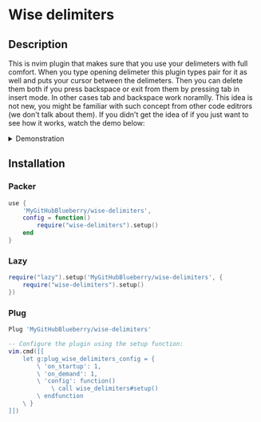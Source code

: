 # Wise delimiters
## Description
This is nvim plugin that makes sure that you use your delimeters with full comfort. 
When you type opening delimeter this plugin types pair for it as well and puts your cursor between the delimeters. Then you can delete them both if you press backspace or exit from them by pressing tab in insert mode. In other cases tab and backspace work noramlly.
This idea is not new, you might be familiar with such concept from other code editrors (we don't talk about them).
If you didn't get the idea of if you just want to see how it works, watch the demo below:
<details>
  <summary>Demonstration</summary>
  
https://github.com/MyGitHubBlueberry/wise-delimiters/assets/105305430/f3afc37f-d458-414e-a55a-54754ab743d2


https://github.com/MyGitHubBlueberry/wise-delimiters/assets/105305430/5a5f674d-ba97-49bf-807d-dc89534b0de6

</details>

## Installation
### Packer
```lua
use {
    'MyGitHubBlueberry/wise-delimiters',
    config = function()
        require("wise-delimiters").setup()
    end
}
```
### Lazy
``` lua
require("lazy").setup('MyGitHubBlueberry/wise-delimiters', {
    require("wise-delimiters").setup()
})
```
### Plug
``` lua
Plug 'MyGitHubBlueberry/wise-delimiters'

-- Configure the plugin using the setup function:
vim.cmd([[
    let g:plug_wise_delimiters_config = {
        \ 'on_startup': 1,
        \ 'on_demand': 1,
        \ 'config': function()
            \ call wise_delimiters#setup()
        \ endfunction
    \ }
]])
```
